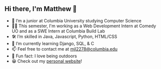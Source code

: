 ## Hi there, I'm Matthew 👋
- 🦁 I’m a junior at Columbia University studying Computer Science
- 👨‍💻 This semester, I'm working as a Web Development Intern at Comedy UO and as a SWE Intern at Columbia Build Lab
- 🛠 I’m skilled in Java, Javascript, Python, HTML/CSS
- 🌱 I’m currently learning Django, SQL, & C
- 📫 Feel free to contact me at [mjl2278@columbia.edu](mailto:mjl2278@columbia.edu)
- 🌲 Fun fact: I love being outdoors
- 😁 Check out my [personal website](https://bit.ly/MatthewLabasan)!

<!--
**MatthewLabasan/MatthewLabasan** is a ✨ _special_ ✨ repository because its `README.md` (this file) appears on your GitHub profile.

Here are some ideas to get you started:

- 🔭 I’m currently working on ...
- 🌱 I’m currently learning ...
- 👯 I’m looking to collaborate on ...
- 🤔 I’m looking for help with ...
- 💬 Ask me about ...
- 📫 How to reach me: ...
- 😄 Pronouns: ...
- ⚡ Fun fact: ...
-->
